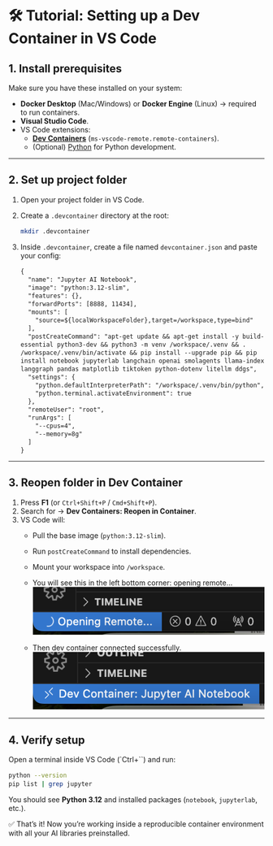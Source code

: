# 🛠 Tutorial: Setting up a Dev Container in VS Code

## 1. Install prerequisites
Make sure you have these installed on your system:
- **Docker Desktop** (Mac/Windows) or **Docker Engine** (Linux) → required to run containers.
- **Visual Studio Code**.
- VS Code extensions:
  - [**Dev Containers**](https://marketplace.visualstudio.com/items?itemName=ms-vscode-remote.remote-containers) (`ms-vscode-remote.remote-containers`).
  - (Optional) [Python](https://marketplace.visualstudio.com/items?itemName=ms-python.python) for Python development.

---

## 2. Set up project folder
1. Open your project folder in VS Code.
2. Create a `.devcontainer` directory at the root:
   ```bash
   mkdir .devcontainer
   ```
3. Inside `.devcontainer`, create a file named `devcontainer.json` and paste your config:

   ```jsonc
   {
     "name": "Jupyter AI Notebook",
     "image": "python:3.12-slim",
     "features": {},
     "forwardPorts": [8888, 11434],
     "mounts": [
       "source=${localWorkspaceFolder},target=/workspace,type=bind"
     ],
     "postCreateCommand": "apt-get update && apt-get install -y build-essential python3-dev && python3 -m venv /workspace/.venv && . /workspace/.venv/bin/activate && pip install --upgrade pip && pip install notebook jupyterlab langchain openai smolagents llama-index langgraph pandas matplotlib tiktoken python-dotenv litellm ddgs",
     "settings": {
       "python.defaultInterpreterPath": "/workspace/.venv/bin/python",
       "python.terminal.activateEnvironment": true
     },
     "remoteUser": "root",
     "runArgs": [
       "--cpus=4",
       "--memory=8g"
     ]
   }
   ```

---

## 3. Reopen folder in Dev Container
1. Press **F1** (or `Ctrl+Shift+P` / `Cmd+Shift+P`).
2. Search for → **Dev Containers: Reopen in Container**.
3. VS Code will:
   - Pull the base image (`python:3.12-slim`).
   - Run `postCreateCommand` to install dependencies.
   - Mount your workspace into `/workspace`.

   - You will see this in the left bottom corner: opening remote...
![alt text](opening_remote.png)
   - Then dev container connected successfully.
![alt text](dev_container_sucess.png)
---

## 4. Verify setup
Open a terminal inside VS Code (`Ctrl+``) and run:

```bash
python --version
pip list | grep jupyter
```

You should see **Python 3.12** and installed packages (`notebook`, `jupyterlab`, etc.).



✅ That’s it! Now you’re working inside a reproducible container environment with all your AI libraries preinstalled.
